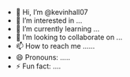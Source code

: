 - 👋 Hi, I’m @kevinhall07
- 👀 I’m interested in ...
- 🌱 I’m currently learning ...
- 💞️ I’m looking to collaborate on ...
- 📫 How to reach me ......
- 😄 Pronouns: .....
- ⚡ Fun fact: ....

<!---
kevinhall07/kevinhall07 is a ✨ special ✨ repository because its `README.md` (this file) appears on your GitHub profile.
You can click the Preview link to take a look at your changes.
--->

